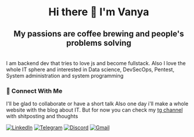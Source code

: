 <h1 align="center">Hi there 👋 I'm Vanya</h1>
<h2  align="center">My passions are coffee brewing and people's problems solving </h2>
<br/>
I am backend dev that tries to love js and become fullstack.
Also I love the whole IT sphere and interested in Data science, DevSecOps, Pentest, System administration and system programming

### 🤝 Connect With Me
I'll be glad to collaborate or have a short talk
Also one day i'll make a whole website with the blog about IT. But for now you can check my [tg channel](https://t.me/beavernac) with shitposting and thoughts

[![LinkedIn](https://img.shields.io/badge/linkedin-%230077B5.svg?style=for-the-badge&logo=linkedin&logoColor=white)](https://www.linkedin.com/in/beavernotacat/)
[![Telegram](https://img.shields.io/badge/Telegram-2CA5E0?style=for-the-badge&logo=telegram&logoColor=white)](https://t.me/BeaverNotACat)
[![Discord](https://img.shields.io/badge/Discord-%235865F2.svg?style=for-the-badge&logo=discord&logoColor=white)](https://discordapp.com/users/354177140087980042)
[![Gmail](https://img.shields.io/badge/Gmail-D14836?style=for-the-badge&logo=gmail&logoColor=white)](mailto:beavernotacat@gmail.com)
